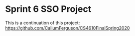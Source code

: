 # Sprint 6 SSO Project

This is a continuation of this project:
https://github.com/CallumFerguson/CS4610FinalSpring2020
